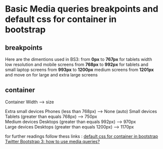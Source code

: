# Basic Media queries breakpoints and default css for container in bootstrap 

## breakpoints 
Here are the dimentions used in BS3:
from **0px** to **767px** for tablets width low resolution and mobile screens
from **768px** to **992px** for tablets and small laptop screens
from **993px** to **1200px**  medium screens
from **1201px** and move on  for  large and extra large screens

## container 

Container Width	 --> size       

Extra small devices Phones (less than 768px)  			    --> None (auto) 
Small devices Tablets (greater than equals 768px) 	   --> 750px       
Medium devices Desktops (greater than equals 992px)     --> 970px       
Large devices Desktops (greater than equals 1200px)     --> 1170px      

for further readings follow thess links :
[default css for container in bootstrap](https://www.codegrepper.com/code-examples/whatever/default+css+for+container+in+bootstrap)
[Twitter Bootstrap 3: how to use media queries?](https://stackoverflow.com/questions/18424798/twitter-bootstrap-3-how-to-use-media-queries)
